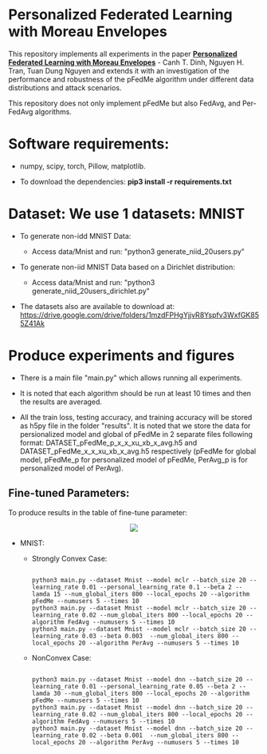 # Personalized Federated Learning with Moreau Envelopes
This repository implements all experiments in the paper [**Personalized Federated Learning with Moreau Envelopes**](https://arxiv.org/pdf/2006.08848) - Canh T. Dinh, Nguyen H. Tran, Tuan Dung Nguyen and extends it with an investigation of the performance and robustness of the pFedMe algorithm under different data distributions and attack scenarios.

This repository does not only implement pFedMe but also FedAvg, and Per-FedAvg algorithms.

# Software requirements:
- numpy, scipy, torch, Pillow, matplotlib.

- To download the dependencies: **pip3 install -r requirements.txt**
  
# Dataset: We use 1 datasets: MNIST
- To generate non-idd MNIST Data: 
  - Access data/Mnist and run: "python3 generate_niid_20users.py"
- To generate non-iid MNIST Data based on a Dirichlet distribution:
  - Access data/Mnist and run: "python3 generate_niid_20users_dirichlet.py"

- The datasets also are available to download at: https://drive.google.com/drive/folders/1mzdFPHgYjjvR8Yspfv3WxfGK855Z41Ak

# Produce experiments and figures

- There is a main file "main.py" which allows running all experiments.
  
- It is noted that each algorithm should be run at least 10 times and then the results are averaged.

- All the train loss, testing accuracy, and training accuracy will be stored as h5py file in the folder "results". It is noted that we store the data for persionalized model and global of pFedMe in 2 separate files following format: DATASET_pFedMe_p_x_x_xu_xb_x_avg.h5 and DATASET_pFedMe_x_x_xu_xb_x_avg.h5 respectively (pFedMe for global model, pFedMe_p for personalized model of pFedMe, PerAvg_p is for personalized model of PerAvg).

## Fine-tuned Parameters:
To produce results in the table of fine-tune parameter:

<p align="center">
  <img src="https://user-images.githubusercontent.com/44039773/83839182-9fdb9400-a73e-11ea-8416-9cdfcecacd75.png">
</p>


- MNIST:
  - Strongly Convex Case:
    <pre><code>
    python3 main.py --dataset Mnist --model mclr --batch_size 20 --learning_rate 0.01 --personal_learning_rate 0.1 --beta 2 --lamda 15 --num_global_iters 800 --local_epochs 20 --algorithm pFedMe --numusers 5 --times 10
    python3 main.py --dataset Mnist --model mclr --batch_size 20 --learning_rate 0.02 --num_global_iters 800 --local_epochs 20 --algorithm FedAvg --numusers 5 --times 10
    python3 main.py --dataset Mnist --model mclr --batch_size 20 --learning_rate 0.03 --beta 0.003  --num_global_iters 800 --local_epochs 20 --algorithm PerAvg --numusers 5 --times 10
    </code></pre>
  
  - NonConvex Case:
    <pre><code>
    python3 main.py --dataset Mnist --model dnn --batch_size 20 --learning_rate 0.01 --personal_learning_rate 0.05 --beta 2 --lamda 30 --num_global_iters 800 --local_epochs 20 --algorithm pFedMe --numusers 5 --times 10
    python3 main.py --dataset Mnist --model dnn --batch_size 20 --learning_rate 0.02 --num_global_iters 800 --local_epochs 20 --algorithm FedAvg --numusers 5 --times 10
    python3 main.py --dataset Mnist --model dnn --batch_size 20 --learning_rate 0.02 --beta 0.001  --num_global_iters 800 --local_epochs 20 --algorithm PerAvg --numusers 5 --times 10
    </code></pre>
